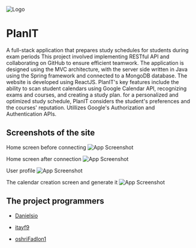 ![Logo](readme_objects/Plan.png)

# PlanIT

A full-stack application that prepares study schedules for students during exam periods
This project involved implementing RESTful API and collaborating on GitHub to ensure efficient teamwork.
The application is designed using the MVC architecture, with the server side written in Java using the Spring framework and connected to a MongoDB database.
The website is developed using ReactJS.
PlanIT's key features include the ability to scan student calendars using Google Calendar API, recognizing exams and courses, and creating a study plan.
for a personalized and optimized study schedule, PlanIT considers the student's preferences and the courses' reputation.
Utillizes Google's Authorization and Authentication APIs.

## Screenshots of the site

Home screen before connecting
![App Screenshot](readme_objects/home.png)

Home screen after connection
![App Screenshot](readme_objects/after.png)

User profile
![App Screenshot](readme_objects/user.png)

The calendar creation screen and generate it
![App Screenshot](readme_objects/generate.png)

## The project programmers

- [Danielsio](https://github.com/Danielsio)

- [itayf9](https://github.com/itayf9)

- [oshriFadlon1](https://github.com/oshriFadlon1)
